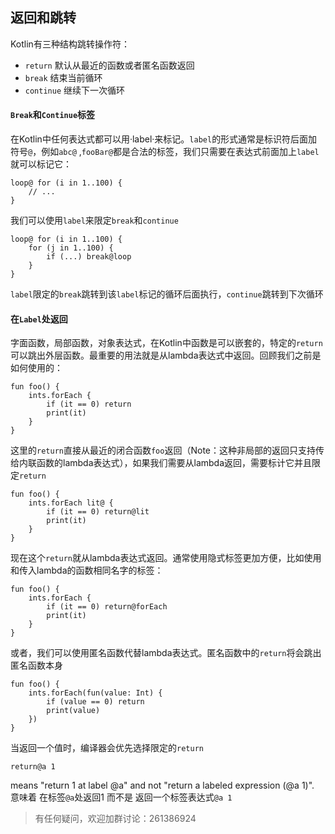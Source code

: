 ## 返回和跳转
Kotlin有三种结构跳转操作符：
* `return` 默认从最近的函数或者匿名函数返回
* `break` 结束当前循环
* `continue` 继续下一次循环

#### `Break`和`Continue`标签
在Kotlin中任何表达式都可以用·label·来标记。`label`的形式通常是标识符后面加符号`@`，例如`abc@` ,`fooBar@`都是合法的标签，我们只需要在表达式前面加上`label`就可以标记它：
```
loop@ for (i in 1..100) {
    // ...
}
```

我们可以使用`label`来限定`break`和`continue`
```
loop@ for (i in 1..100) {
    for (j in 1..100) {
        if (...) break@loop
    }
}
```
`label`限定的`break`跳转到该`label`标记的循环后面执行，`continue`跳转到下次循环

#### 在`Label`处返回
字面函数，局部函数，对象表达式，在Kotlin中函数是可以嵌套的，特定的`return`可以跳出外层函数。最重要的用法就是从lambda表达式中返回。回顾我们之前是如何使用的：
```
fun foo() {
    ints.forEach {
        if (it == 0) return
        print(it)
    }
}
```
这里的`return`直接从最近的闭合函数`foo`返回（Note：这种非局部的返回只支持传给内联函数的lambda表达式），如果我们需要从lambda返回，需要标计它并且限定`return`
```
fun foo() {
    ints.forEach lit@ {
        if (it == 0) return@lit
        print(it)
    }
}
```
现在这个`return`就从lambda表达式返回。通常使用隐式标签更加方便，比如使用和传入lambda的函数相同名字的标签：
```
fun foo() {
    ints.forEach {
        if (it == 0) return@forEach
        print(it)
    }
}
```
或者，我们可以使用匿名函数代替lambda表达式。匿名函数中的`return`将会跳出匿名函数本身
```
fun foo() {
    ints.forEach(fun(value: Int) {
        if (value == 0) return
        print(value)
    })
}
```
当返回一个值时，编译器会优先选择限定的`return`
```
return@a 1
```
means "return 1 at label @a" and not "return a labeled expression (@a 1)".
意味着 在标签`@a`处返回1 而不是 返回一个标签表达式`@a 1`

> 有任何疑问，欢迎加群讨论：261386924
